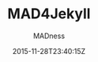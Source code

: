 ---
title: "MAD4Jekyll"
github: https://github.com/madforjekyll/madforjekyll.github.io
demo: http://madforjekyll.github.io
author: MADness
draft: true
ssg:
  - Jekyll
cms:
  - No Cms
date: 2015-11-28T23:40:15Z
github_branch: master
---